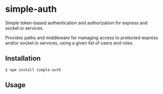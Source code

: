 # simple-auth

Simple token-based authentication and authorization for express and socket.io services.

Provides paths and middleware for managing access to protected express and/or socket.io services, using a given list of users and roles.

## Installation

`$ npm install simple-auth`

## Usage

